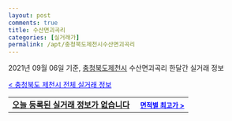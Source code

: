 ```yaml
---
layout: post
comments: true
title: 수산면괴곡리
categories: [실거래가]
permalink: /apt/충청북도제천시수산면괴곡리
---
```


2021년 09월 06일 기준, <a href="/apt/충청북도제천시">충청북도제천시</a> 수산면괴곡리 한달간 실거래 정보

<a style="color: blue;" href="/apt/충청북도제천시">< 충청북도 제천시 전체 실거래 정보</a>
<!---- start ---->
<table>
  <tr>
    <td colspan="4" style="font-weight: bold;"><a href="/apt/충청북도제천시수산면괴곡리{name_without_space}">오늘 등록된 실거래 정보가 없습니다</a> &nbsp;&nbsp;&nbsp; <a style="color: blue; font-size: smaller;" href="/apt/충청북도제천시수산면괴곡리{name_without_space}">면적별 최고가 ></a></td>
  </tr>
    
</table>
<!---- end ---->
    